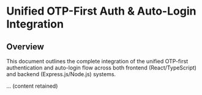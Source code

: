 # Unified OTP-First Auth & Auto-Login Integration

## Overview

This document outlines the complete integration of the unified OTP-first authentication and auto-login flow across both frontend (React/TypeScript) and backend (Express.js/Node.js) systems.

... (content retained)
